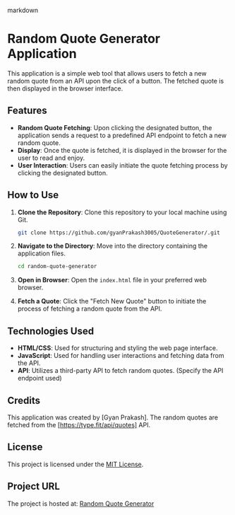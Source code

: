 markdown
# Random Quote Generator Application

This application is a simple web tool that allows users to fetch a new random quote from an API upon the click of a button. The fetched quote is then displayed in the browser interface.

## Features

- **Random Quote Fetching**: Upon clicking the designated button, the application sends a request to a predefined API endpoint to fetch a new random quote.
- **Display**: Once the quote is fetched, it is displayed in the browser for the user to read and enjoy.
- **User Interaction**: Users can easily initiate the quote fetching process by clicking the designated button.

## How to Use

1. **Clone the Repository**: Clone this repository to your local machine using Git.

   ```bash
   git clone https://github.com/gyanPrakash3005/QuoteGenerator/.git
   ```

2. **Navigate to the Directory**: Move into the directory containing the application files.

   ```bash
   cd random-quote-generator
   ```

3. **Open in Browser**: Open the `index.html` file in your preferred web browser.

4. **Fetch a Quote**: Click the "Fetch New Quote" button to initiate the process of fetching a random quote from the API.

## Technologies Used

- **HTML/CSS**: Used for structuring and styling the web page interface.
- **JavaScript**: Used for handling user interactions and fetching data from the API.
- **API**: Utilizes a third-party API to fetch random quotes. (Specify the API endpoint used)

## Credits

This application was created by [Gyan Prakash]. The random quotes are fetched from the [https://type.fit/api/quotes] API.

## License

This project is licensed under the [MIT License](LICENSE).

## Project URL

The project is hosted at: [Random Quote Generator](https://gyanprakash3005.github.io/QuoteGenerator/)
